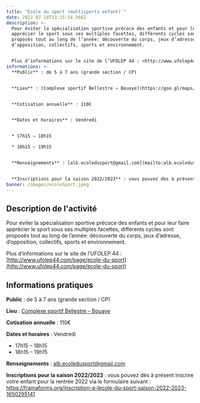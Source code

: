 ```yaml
---
title: "Ecole du sport (multisports enfant) "
date: 2022-07-18T13:15:54.566Z
description: >-
  Pour éviter la spécialisation sportive précoce des enfants et pour leur faire
  apprécier le sport sous ses multiples facettes, différents cycles sont
  proposés tout au long de l’année: découverte du corps, jeux d’adresse,
  d’opposition, collectifs, sports et environnement.


  Plus d’informations sur le site de l’UFOLEP 44 : <http://www.ufolep44.com/page/ecole-du-sport>
informations: >-
  **Public** : de 5 à 7 ans (grande section / CP)


  **Lieu** : [Complexe sportif Bellestre – Bouaye](https://goo.gl/maps/oNgTzTGT7BK2)


  **Cotisation annuelle** : 110€


  **Dates et horaires** : Vendredi


  * 17h15 – 18h15

  * 18h15 – 19h15


  **Renseignements** : [alb.ecoledusport@gmail.com](mailto:alb.ecoledusport@gmail.com)


  **Inscriptions pour la saison 2022/2023** : vous pouvez dès à présent inscrire votre enfant pour la rentrée 2022 via le formulaire suivant : <https://framaforms.org/inscription-a-lecole-du-sport-saison-2022-2023-1650295141>
banner: /images/ecoleSport.jpeg
---
```

## Description de l'activité

Pour éviter la spécialisation sportive précoce des enfants et pour leur faire apprécier le sport sous ses multiples facettes, différents cycles sont proposés tout au long de l’année: découverte du corps, jeux d’adresse, d’opposition, collectifs, sports et environnement.

Plus d’informations sur le site de l’UFOLEP 44 : [http://www.ufolep44.com/page/ecole-du-sport](http://www.ufolep44.com/page/ecole-du-sport)

## Informations pratiques

**Public** : de 5 à 7 ans (grande section / CP)

**Lieu** : [Complexe sportif Bellestre – Bouaye](https://goo.gl/maps/oNgTzTGT7BK2)

**Cotisation annuelle** : 110€

**Dates et horaires** : Vendredi

* 17h15 – 18h15
* 18h15 – 19h15

**Renseignements** : [alb.ecoledusport@gmail.com](mailto:alb.ecoledusport@gmail.com)

**Inscriptions pour la saison 2022/2023** : vous pouvez dès à présent inscrire votre enfant pour la rentrée 2022 via le formulaire suivant : <https://framaforms.org/inscription-a-lecole-du-sport-saison-2022-2023-1650295141>